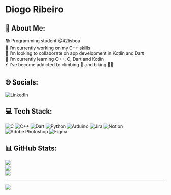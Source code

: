 # Diogo Ribeiro
## 💫 About Me:
📚 Programming student @42lisboa<br>
🔭 I’m currently working on my C++ skills<br>
👯 I’m looking to collaborate on app development in Kotlin and Dart<br>
🌱 I’m currently learning C++, C, Dart and Kotlin<br>
⚡ I've become addicted to climbing 🧗 and biking 🚴🏻

## 🌐 Socials:
[![LinkedIn](https://img.shields.io/badge/LinkedIn-%230077B5.svg?logo=linkedin&logoColor=white)](https://linkedin.com/in/diogosribeiro99) 

## 💻 Tech Stack:
![C](https://img.shields.io/badge/c-%2300599C.svg?style=for-the-badge&logo=c&logoColor=white) ![C++](https://img.shields.io/badge/c++-%2300599C.svg?style=for-the-badge&logo=c%2B%2B&logoColor=white) ![Dart](https://img.shields.io/badge/dart-%230175C2.svg?style=for-the-badge&logo=dart&logoColor=white) ![Python](https://img.shields.io/badge/python-3670A0?style=for-the-badge&logo=python&logoColor=ffdd54) ![Arduino](https://img.shields.io/badge/-Arduino-00979D?style=for-the-badge&logo=Arduino&logoColor=white) ![Jira](https://img.shields.io/badge/jira-%230A0FFF.svg?style=for-the-badge&logo=jira&logoColor=white) ![Notion](https://img.shields.io/badge/Notion-%23000000.svg?style=for-the-badge&logo=notion&logoColor=white) ![Adobe Photoshop](https://img.shields.io/badge/adobe%20photoshop-%2331A8FF.svg?style=for-the-badge&logo=adobe%20photoshop&logoColor=white) ![Figma](https://img.shields.io/badge/figma-%23F24E1E.svg?style=for-the-badge&logo=figma&logoColor=white) 
## 📊 GitHub Stats:
![](https://github-readme-stats.vercel.app/api?username=Ribas13&theme=dark&hide_border=false&include_all_commits=false&count_private=false)<br/>
![](https://github-readme-streak-stats.herokuapp.com/?user=Ribas13&theme=dark&hide_border=false)<br/>
![](https://github-readme-stats.vercel.app/api/top-langs/?username=Ribas13&theme=dark&hide_border=false&include_all_commits=false&count_private=false&layout=compact)

---
[![](https://visitcount.itsvg.in/api?id=Ribas13&icon=0&color=9)](https://visitcount.itsvg.in)

<!-- Proudly created with GPRM ( https://gprm.itsvg.in ) -->
